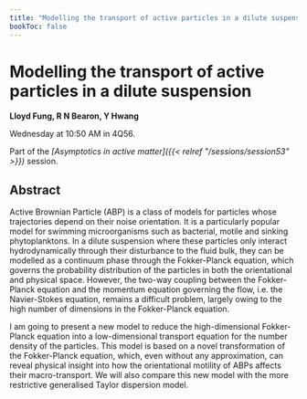 ```yaml
---
title: "Modelling the transport of active particles in a dilute suspension"
bookToc: false
---
```


# Modelling the transport of active particles in a dilute suspension

**Lloyd Fung, R N Bearon, Y Hwang**

Wednesday at 10:50 AM in 4Q56.

Part of the *[Asymptotics in active matter]({{< relref "/sessions/session53" >}})* session.

## Abstract

Active Brownian Particle (ABP) is a class of models for particles whose trajectories depend on their noise orientation. It is a particularly popular model for swimming microorganisms such as bacterial, motile and sinking phytoplanktons. In a dilute suspension where these particles only interact hydrodynamically through their disturbance to the fluid bulk, they can be modelled as a continuum phase through the Fokker-Planck equation, which governs the probability distribution of the particles in both the orientational and physical space. However, the two-way coupling between the Fokker-Planck equation and the momentum equation governing the flow, i.e. the Navier-Stokes equation, remains a difficult problem, largely owing to the high number of dimensions in the Fokker-Planck equation.

I am going to present a new model to reduce the high-dimensional Fokker-Planck equation into a low-dimensional transport equation for the number density of the particles. This model is based on a novel transformation of the Fokker-Planck equation, which, even without any approximation, can reveal physical insight into how the orientational motility of ABPs affects their macro-transport. We will also compare this new model with the more restrictive generalised Taylor dispersion model.


